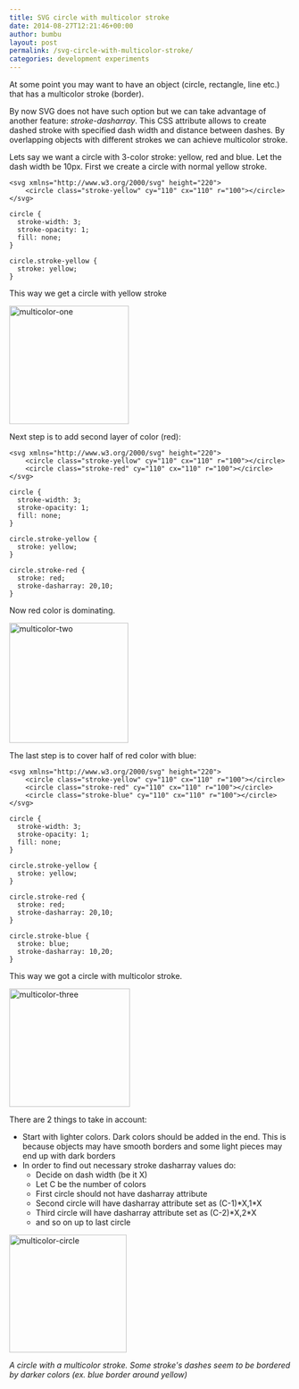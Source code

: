 ```yaml
---
title: SVG circle with multicolor stroke
date: 2014-08-27T12:21:46+00:00
author: bumbu
layout: post
permalink: /svg-circle-with-multicolor-stroke/
categories: development experiments
---
```

At some point you may want to have an object (circle, rectangle, line etc.) that has a multicolor stroke (border).

By now SVG does not have such option but we can take advantage of another feature: <em>stroke-dasharray</em>. This CSS attribute allows to create dashed stroke with specified dash width and distance between dashes. By overlapping objects with different strokes we can achieve multicolor stroke.

Lets say we want a circle with 3-color stroke: yellow, red and blue. Let the dash width be 10px. First we create a circle with normal yellow stroke.
<pre class="language-html"><code>&lt;svg xmlns="http://www.w3.org/2000/svg" height="220"&gt;
    &lt;circle class="stroke-yellow" cy="110" cx="110" r="100"&gt;&lt;/circle&gt;
&lt;/svg&gt;</code></pre>
<pre class="language-css"><code>circle {
  stroke-width: 3;
  stroke-opacity: 1;
  fill: none;
}

circle.stroke-yellow {
  stroke: yellow;
}</code></pre>
This way we get a circle with yellow stroke

<a href="{{site.root}}/assets/images/2014/08/multicolor-one.png"><img class="size-full wp-image-497 alignnone" alt="multicolor-one" src="{{site.root}}/assets/images/2014/08/multicolor-one.png" width="214" height="212" /></a>

Next step is to add second layer of color (red):
<pre class="language-html"><code>&lt;svg xmlns="http://www.w3.org/2000/svg" height="220"&gt;
    &lt;circle class="stroke-yellow" cy="110" cx="110" r="100"&gt;&lt;/circle&gt;
    &lt;circle class="stroke-red" cy="110" cx="110" r="100"&gt;&lt;/circle&gt;
&lt;/svg&gt;</code></pre>
<pre class="language-css"><code>circle {
  stroke-width: 3;
  stroke-opacity: 1;
  fill: none;
}

circle.stroke-yellow {
  stroke: yellow;
}

circle.stroke-red {
  stroke: red;
  stroke-dasharray: 20,10;
}</code></pre>
Now red color is dominating.

<a href="{{site.root}}/assets/images/2014/08/multicolor-two.png"><img class="size-full wp-image-499 alignnone" alt="multicolor-two" src="{{site.root}}/assets/images/2014/08/multicolor-two.png" width="213" height="215" /></a>

The last step is to cover half of red color with blue:
<pre class="language-html"><code>&lt;svg xmlns="http://www.w3.org/2000/svg" height="220"&gt;
    &lt;circle class="stroke-yellow" cy="110" cx="110" r="100"&gt;&lt;/circle&gt;
    &lt;circle class="stroke-red" cy="110" cx="110" r="100"&gt;&lt;/circle&gt;
    &lt;circle class="stroke-blue" cy="110" cx="110" r="100"&gt;&lt;/circle&gt;
&lt;/svg&gt;</code></pre>
<pre class="language-css"><code>circle {
  stroke-width: 3;
  stroke-opacity: 1;
  fill: none;
}

circle.stroke-yellow {
  stroke: yellow;
}

circle.stroke-red {
  stroke: red;
  stroke-dasharray: 20,10;
}

circle.stroke-blue {
  stroke: blue;
  stroke-dasharray: 10,20;
}</code></pre>
This way we got a circle with multicolor stroke.

<a href="{{site.root}}/assets/images/2014/08/multicolor-three.png"><img class="size-full wp-image-498 alignnone" alt="multicolor-three" src="{{site.root}}/assets/images/2014/08/multicolor-three.png" width="216" height="212" /></a>

There are 2 things to take in account:
<ul>
	<li>Start with lighter colors. Dark colors should be added in the end. This is because objects may have smooth borders and some light pieces may end up with dark borders</li>
	<li>In order to find out necessary stroke dasharray values do:
<ul>
	<li>Decide on dash width (be it X)</li>
	<li>Let C be the number of colors</li>
	<li>First circle should not have dasharray attribute</li>
	<li>Second circle will have dasharray attribute set as (C-1)*X,1*X</li>
	<li>Third circle will have dasharray attribute set as (C-2)*X,2*X</li>
	<li>and so on up to last circle</li>
</ul>
</li>
</ul>

<img alt="multicolor-circle" class="aligncenter" src="{{site.root}}/assets/images/2014/08/multicolor-circle.png" width="210" height="211" /> 

_A circle with a multicolor stroke. Some stroke's dashes seem to be bordered by darker colors (ex. blue border around yellow)_
